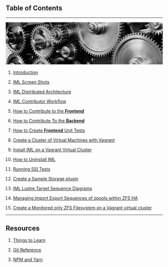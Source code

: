 ## Table of Contents
---
![gears](md_Graphics/gears_sm.jpg)

1. [Introduction](IML_Introduction.md)

1. [IML Screen Shots](IML_Screen_Shots.md)

1. [IML Distributed Architecture](IML_Distributed_Architecture.md)

1. [IML Contributor Workflow](IML_Contributor_Workflow.md)

1. [How to Contribute to the **Frontend**](IML_Contribute_To_Frontend.md)

1. [How to Contribute To the **Backend**](IML_Contribute_To_Backend.md)

1. [How to Create **Frontend** Unit Tests](IML_Create_Frontend_Unit_Tests.md)

1. [Create a Cluster of Virtual Machines with Vagrant](https://github.com/intel-hpdd/Vagrantfiles/blob/master/README.md)

1. [Install IML on a Vagrant Virtual Cluster](Installing_IML_on_Vagrant.md)

1. [How to Uninstall IML](IML_UnInstall_IML.md)

1. [Running SSI Tests](Running_SSI_Tests.md)

1.  [Create a Sample Storage plugin](https://github.com/intel-hpdd/sample-storage-plugin
)

1. [IML Lustre Target Sequence Diagrams](IML_Lustre_Target_Sequence_Diagrams.md)

1. [Managing Import Export Sequences of zpools within ZFS HA](Managing_Import_Export_Sequences_of_Zpools_within_zfs_HA.md)

1. [Create a Monitored only ZFS Filesystem on a Vagrant virtual cluster](IML_Monitored_Only_ZFS.md)

---
## Resources

1.  [Things to Learn](Things_to_Learn.md)

1.  [Git Reference](Git_Reference.md)

1. [NPM and Yarn](NPM_and_Yarn.md)
